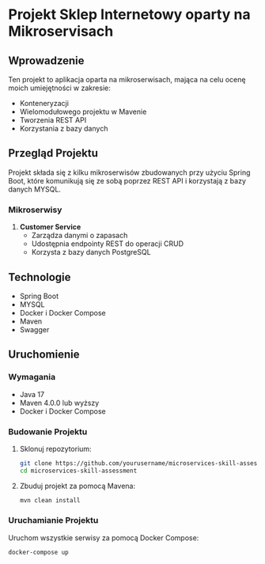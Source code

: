 # Projekt Sklep Internetowy oparty na Mikroservisach

## Wprowadzenie

Ten projekt to aplikacja oparta na mikroserwisach, mająca na celu ocenę moich umiejętności w zakresie:
- Konteneryzacji
- Wielomodułowego projektu w Mavenie
- Tworzenia REST API
- Korzystania z bazy danych

## Przegląd Projektu

Projekt składa się z kilku mikroserwisów zbudowanych przy użyciu Spring Boot, które komunikują się ze sobą poprzez REST API i korzystają z bazy danych MYSQL.

### Mikroserwisy

1. **Customer Service**
    - Zarządza danymi o zapasach
    - Udostępnia endpointy REST do operacji CRUD
    - Korzysta z bazy danych PostgreSQL


## Technologie

- Spring Boot
- MYSQL
- Docker i Docker Compose
- Maven
- Swagger

## Uruchomienie

### Wymagania

- Java 17
- Maven 4.0.0 lub wyższy
- Docker i Docker Compose

### Budowanie Projektu

1. Sklonuj repozytorium:

    ```sh
    git clone https://github.com/yourusername/microservices-skill-assessment.git
    cd microservices-skill-assessment
    ```

2. Zbuduj projekt za pomocą Mavena:

    ```sh
    mvn clean install
    ```

### Uruchamianie Projektu

Uruchom wszystkie serwisy za pomocą Docker Compose:

```sh
docker-compose up
